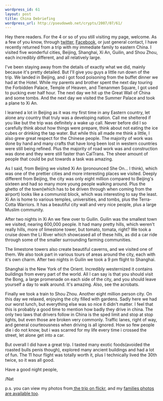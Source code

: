 ```yaml
--- 
wordpress_id: 61
layout: post
title: China Debriefing
wordpress_url: http://pseudoweb.net/crypts/2007/07/61/
---
```

Hey there readers. For the 4  or so of you still visiting my page, welcome. As a few of you know, through <a href="http://twitter.com/">twitter</a>, <a href="http://www.facebook.com/">Facebook</a>, or just general contact, I have recently returned from a trip with my immediate family to eastern China. I visited five wonderful cities, Beijing, Shanghai, Xi An, Guilin, and Shou Zhou, each incredibly different, and all relatively large.

I've been staying away from the details of exactly what we did, mainly because it's pretty detailed. But I'll give you guys a little run down of the trip. We landed in Beijing, and i got food poisoning from the buffet dinner we had at the Hotel. While my parents and brother spent the next day touring the Forbidden Palace, Temple of Heaven, and Tienanmen Square, I got used to pucking ever half hour. The next day we hit up the Great Wall of China and some tombs. And the next day we visited the Summer Palace and took a plane to Xi An. <!--more-->

I learned a lot in Beijing as it was my first time in any Eastern country, let alone any country that truly was a developing nation. Call me sheltered if you like but the trip was definitely a wake up call. Never before did I so carefully think about how things were prepare, think about not eating the ice cubes or drinking the tap water. But while this all made me think a little, I also grew great respect for the Chinese people. The majority of work was done by hand and many crafts that have long been lost in western countries were still being refined. Plus the majority of road work was and construction was done and they were still faster than CalTrans. The sheer amount of people that could be put towards a task was amazing.

As I said, from Beijing we visited Xi An (pronounced She On... I think), which was one of the prettier cities and more interesting places we visited. Deeply different from Beijing, the city was only eight million compared to Beijing's sixteen and had so many more young people walking around. Plus the ghetto of the town(which has to be driven through when coming from the airport) looks like a communist block, which was interesting to say the least. Xi An is home to various temples, universities, and tombs, plus the Terra-Cotta Warriors. It has a beautiful city wall and very nice people, plus a large Muslim community.

After two nights in Xi An we flew  over to Guilin. Guilin was the smallest town we visited, nearing 600,000 people. It had many pretty hills, which weren't really hills, more of limestone tower, but tomato, tomata, right? We took a cruise down the Li River which showcased all of these hills, as did a car ride through some of the smaller surrounding farming communities.

The limestone towers also create beautiful caverns, and we visited one of them. We also took part in various tours of areas around the city, each with it's own charm. After two nights in Guilin we took a 9 pm flight to Shanghai.

Shanghai is the New York of the Orient. Incredibly westernized it contains buildings from every part of the world. All I can say is that you should visit the Bong, a large promenade on each side of the city, and you should leave yourself a day to walk around. It's amazing. Also, see the acrobats.

Finally we took a train  to Shou Zhou. Another eight million person city. On this day we relaxed, enjoying the city filled with gardens. Sadly here we had our worst lunch, but everything else was so nice it didn't matter. I feel that this is probably a good time to mention how badly they drive in china. The only two laws that drivers follow in China is the sped limit and stop at stop lights, but even those are broken very commonly. Traffic lanes, right of way, and general courteousness when driving is all ignored. How so few people die i do not know, but i was scarred for my life every time i crossed the street, let alone get into a car.

But overall I did have a great trip. I tasted many exotic foods(avoided the roasted bulls penis though), explored many ancient buildings and had a lot of fun. The 11 hour flight was totally worth it, plus I technically lived the 30th twice, so it was all good.

Have a good night people,

/Nat

p.s. you can view my photos from<a href="http://www.flickr.com/gp/42027916@N00/Q3HEG3"> the trip on flickr</a>, and my <a href="http://www.flickr.com/photos/tags/welchchinatrip07/interesting/">families photos are available too</a>.
